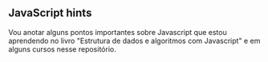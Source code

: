 <h2> JavaScript hints </h2>

Vou anotar alguns pontos importantes sobre Javascript que estou aprendendo no livro "Estrutura de dados e algoritmos com Javascript" e em alguns cursos nesse repositório.


